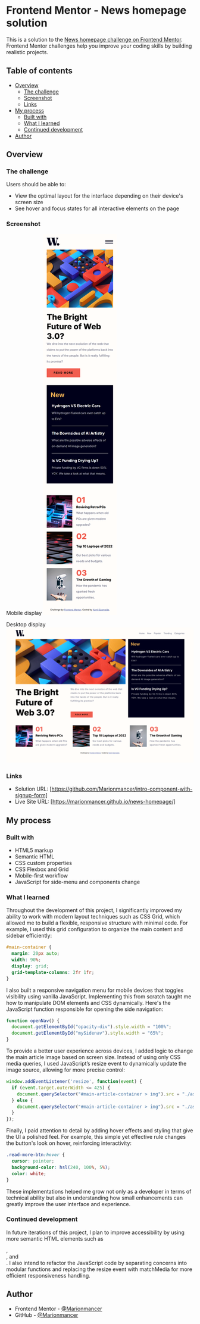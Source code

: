 # Frontend Mentor - News homepage solution

This is a solution to the [News homepage challenge on Frontend Mentor](https://www.frontendmentor.io/challenges/news-homepage-H6SWTa1MFl). Frontend Mentor challenges help you improve your coding skills by building realistic projects. 

## Table of contents

- [Overview](#overview)
  - [The challenge](#the-challenge)
  - [Screenshot](#screenshot)
  - [Links](#links)
- [My process](#my-process)
  - [Built with](#built-with)
  - [What I learned](#what-i-learned)
  - [Continued development](#continued-development)
- [Author](#author)

## Overview

### The challenge

Users should be able to:

- View the optimal layout for the interface depending on their device's screen size
- See hover and focus states for all interactive elements on the page

### Screenshot

Mobile display
  ![](./screenshot-mobile.png)


Desktop display
  ![](./screenshot-desktop.png)

### Links

- Solution URL: [https://github.com/Marionmancer/intro-component-with-signup-form]
- Live Site URL: [https://marionmancer.github.io/news-homepage/]

## My process

### Built with

- HTML5 markup
- Semantic HTML
- CSS custom properties
- CSS Flexbox and Grid
- Mobile-first workflow
- JavaScript for side-menu and components change

### What I learned

Throughout the development of this project, I significantly improved my ability to work with modern layout techniques such as CSS Grid, which allowed me to build a flexible, responsive structure with minimal code. For example, I used this grid configuration to organize the main content and sidebar efficiently:

```css
#main-container {
  margin: 20px auto;
  width: 90%;
  display: grid;
  grid-template-columns: 2fr 1fr;
}
```

I also built a responsive navigation menu for mobile devices that toggles visibility using vanilla JavaScript. Implementing this from scratch taught me how to manipulate DOM elements and CSS dynamically. Here's the JavaScript function responsible for opening the side navigation:

```js
function openNav() {
  document.getElementById("opacity-div").style.width = "100%";
  document.getElementById("mySidenav").style.width = "65%";
}
```

To provide a better user experience across devices, I added logic to change the main article image based on screen size. Instead of using only CSS media queries, I used JavaScript’s resize event to dynamically update the image source, allowing for more precise control:

```js
window.addEventListener('resize', function(event) {
  if (event.target.outerWidth <= 425) {
    document.querySelector("#main-article-container > img").src = "./assets/images/image-web-3-mobile.jpg";
  } else {
    document.querySelector("#main-article-container > img").src = "./assets/images/image-web-3-desktop.jpg";
  }
});
```
Finally, I paid attention to detail by adding hover effects and styling that give the UI a polished feel. For example, this simple yet effective rule changes the button's look on hover, reinforcing interactivity:

```css
.read-more-btn:hover {
  cursor: pointer;
  background-color: hsl(240, 100%, 5%);
  color: white;
}
```
These implementations helped me grow not only as a developer in terms of technical ability but also in understanding how small enhancements can greatly improve the user interface and experience.

### Continued development

In future iterations of this project, I plan to improve accessibility by using more semantic HTML elements such as <nav>, <main>, and <section>. I also intend to refactor the JavaScript code by separating concerns into modular functions and replacing the resize event with matchMedia for more efficient responsiveness handling. 

## Author

- Frontend Mentor - [@Marionmancer](https://www.frontendmentor.io/profile/Marionmancer)
- GitHub - [@Marionmancer](https://github.com/Marionmancer)
